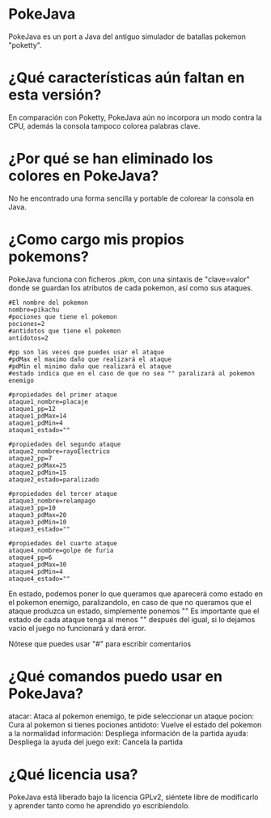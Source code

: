 # PokeJava

PokeJava es un port a Java del antiguo simulador de batallas pokemon "poketty".

# ¿Qué características aún faltan en esta versión?

En comparación con Poketty, PokeJava aún no incorpora un modo contra la CPU, además la consola tampoco colorea palabras clave.

# ¿Por qué se han eliminado los colores en PokeJava?

No he encontrado una forma sencilla y portable de colorear la consola en Java.

# ¿Como cargo mis propios pokemons?

PokeJava funciona con ficheros .pkm, con una sintaxis de "clave=valor" donde se guardan los atributos de cada pokemon, así como sus ataques.

```
#El nombre del pokemon
nombre=pikachu
#pociones que tiene el pokemon
pociones=2
#antidotos que tiene el pokemon
antidotos=2

#pp son las veces que puedes usar el ataque
#pdMax el maximo daño que realizará el ataque
#pdMin el minimo daño que realizará el ataque
#estado indica que en el caso de que no sea "" paralizará al pokemon enemigo

#propiedades del primer ataque
ataque1_nombre=placaje
ataque1_pp=12
ataque1_pdMax=14
ataque1_pdMin=4
ataque1_estado=""

#propiedades del segundo ataque
ataque2_nombre=rayoElectrico
ataque2_pp=7
ataque2_pdMax=25
ataque2_pdMin=15
ataque2_estado=paralizado

#propiedades del tercer ataque
ataque3_nombre=relampago
ataque3_pp=10
ataque3_pdMax=20
ataque3_pdMin=10
ataque3_estado=""

#propiedades del cuarto ataque
ataque4_nombre=golpe de furia
ataque4_pp=6
ataque4_pdMax=30
ataque4_pdMin=4
ataque4_estado=""
```

En estado, podemos poner lo que queramos que aparecerá como estado en el pokemon enemigo, paralizandolo, en caso de que no queramos que el ataque produzca un estado, simplemente ponemos ""
Es importante que el estado de cada ataque tenga al menos "" después del igual, si lo dejamos vacio el juego no funcionará y dará error.

Nótese que puedes usar "#" para escribir comentarios

# ¿Qué comandos puedo usar en PokeJava?

atacar: Ataca al pokemon enemigo, te pide seleccionar un ataque
pocion: Cura al pokemon si tienes pociones
antidoto: Vuelve el estado del pokemon a la normalidad
información: Despliega información de la partida
ayuda: Despliega la ayuda del juego
exit: Cancela la partida

# ¿Qué licencia usa?

PokeJava está liberado bajo la licencia GPLv2, siéntete libre de modificarlo y aprender tanto como he aprendido yo escribíendolo.
